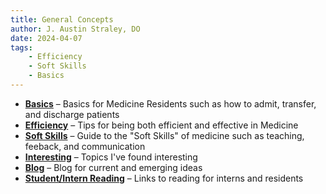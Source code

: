 ```yaml
---
title: General Concepts
author: J. Austin Straley, DO
date: 2024-04-07
tags:
    - Efficiency
    - Soft Skills
    - Basics
---
```


<div class="grid cards" markdown>

- __[Basics]__ – Basics for Medicine Residents such as how to admit, transfer, and discharge patients
- __[Efficiency]__ – Tips for being both efficient and effective in Medicine
- __[Soft Skills]__ – Guide to the "Soft Skills" of medicine such as teaching, feeback, and communication
- __[Interesting]__ – Topics I've found interesting
- __[Blog]__ – Blog for current and emerging ideas
- __[Student/Intern Reading]__ – Links to reading for interns and residents

</div>

  [Basics]: /docs/resident-guide/basics/1-basics.md
  [Efficiency]: /docs/resident-guide/efficiency/3-staying-organized.md
  [Soft Skills]: /docs/resident-guide/softskills/index.md
  [Interesting]: /docs/resident-guide/interesting.md
  [Blog]: /docs/resident-guide/blog/index.md
  [Student/Intern Reading]: /docs/resident-guide/student-intern-readings.md
  